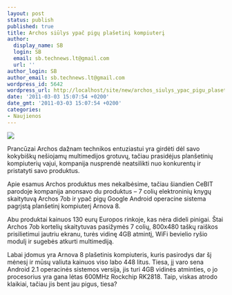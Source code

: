 ```yaml
---
layout: post
status: publish
published: true
title: Archos siūlys ypač pigų plašetinį kompiuterį
author:
  display_name: SB
  login: SB
  email: sb.technews.lt@gmail.com
  url: ''
author_login: SB
author_email: sb.technews.lt@gmail.com
wordpress_id: 5642
wordpress_url: http://localhost/site/new/archos_siulys_ypac_pigu_plasetini_kompiuteri/
date: '2011-03-03 15:07:54 +0200'
date_gmt: '2011-03-03 15:07:54 +0200'
categories:
- Naujienos
---
```

<div class="imgright"><img src="http://technews.lt/upload/pr_archos_7_large_wide.jpg"  /></div>
<p>Prancūzai Archos dažnam technikos entuziastui yra girdėti dėl savo kokybiškų nešiojamų multimedijos grotuvų, tačiau prasidėjus planšetinių kompiuterių vajui, kompanija nusprendė neatsilikti nuo konkurentų ir pristatyti savo produktus.</p>
<p>Apie esamus Archos produktus mes nekalbėsime, tačiau šiandien CeBIT parodoje kompanija anonsavo du produktus – 7 colių elektroninių knygų skaitytuvą Archos 7ob ir ypač pigų Google Android operacine sistema pagrįstą planšetinį kompiuterį Arnova 8.</p>
<p>Abu produktai kainuos 130 eurų Europos rinkoje, kas nėra dideli pinigai. Štai Archos 7ob kortelių skaitytuvas pasižymės 7 colių, 800x480 taškų raiškos prisilietimui jautriu ekranu, turės vidinę 4GB atmintį, WiFi bevielio ryšio modulį ir sugebės atkurti multimediją.</p>
<p>Labai įdomus yra Arnova 8 plašetinis kompiuteris, kuris pasirodys dar šį mėnesį ir mūsų valiuta kainuos viso labo 448 litus. Tiesa, jį varo sena Android 2.1 operacinės sistemos versija, jis turi 4GB vidinės atminties, o jo procesorius yra gana lėtas 600MHz Rockchip RK2818. Taip, viskas atrodo klaikiai, tačiau jis bent jau pigus, tiesa?<br /></p>
